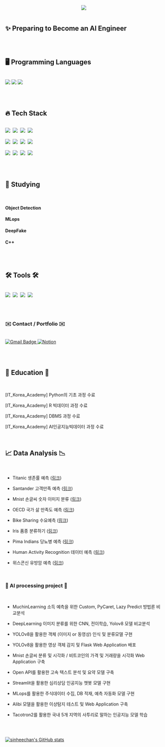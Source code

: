 <div align="center">
  <img src="https://github.com/sinheechan/sinheechan/assets/147711497/2b2ed3fc-bf74-472e-9401-8dc09be2b116" />
</div> 

<br/>

<h2> ✨  Preparing to Become an AI Engineer</h2>

<br/><br/>

<h2>🖥️  Programming Languages</h2>

<br/>

<div>
  <img src="https://img.shields.io/badge/python%20-%2314354C.svg?style=for-the-badge&logo=Python&logoColor=white"/>
  <img src="https://img.shields.io/badge/MySQL-F5C300?style=for-the-badge&logo=MySQL&logoColor=black"/>
  <img src="https://img.shields.io/badge/R-007AFF?style=for-the-badge&logo=R&logoColor=white"/>
</div>

<br /><br />

<h2>🔥  Tech Stack</h2>

<br/>

<div>
  <img src="https://img.shields.io/badge/pandas-150458.svg?style=for-the-badge&logo=pandas&logoColor=white" />&nbsp
  <img src="https://img.shields.io/badge/numpy-4d77cf.svg?style=for-the-badge&logo=numpy&logoColor=white" />&nbsp
  <img src="https://img.shields.io/badge/Matplotlib-11557c.svg?style=for-the-badge&logo=Matplotlib&logoColor=white" />&nbsp
  <img src="https://img.shields.io/badge/Seaborn-3670A0?style=for-the-badge&logo=Seaborn&logoColor=ffdd54" />&nbsp
</div>

<br/>

<div>
  <img src="https://img.shields.io/badge/scikitlearn-20232a.svg?style=for-the-badge&logo=scikitlearn&logoColor=61DAFB" />&nbsp
  <img src="https://img.shields.io/badge/tensorflow-E34F26.svg?style=for-the-badge&logo=tensorflow&logoColor=white" />&nbsp
  <img src="https://img.shields.io/badge/pytorch-FF4154.svg?style=for-the-badge&logo=pytorch&logoColor=white" />&nbsp
  <img src="https://img.shields.io/badge/keras-c14438.svg?style=for-the-badge&logo=keras&logoColor=white" />&nbsp
</div>

<br/>

<div>
  <img src="https://img.shields.io/badge/flask-20232a.svg?style=for-the-badge&logo=flask&logoColor=white" />&nbsp
  <img src="https://img.shields.io/badge/streamlit-c14438.svg?style=for-the-badge&logo=streamlit&logoColor=white" />&nbsp
  <img src="https://img.shields.io/badge/Ultralytics-007ACC.svg?style=for-the-badge&logo=Ultralytics&logoColor=white" />&nbsp
  <img src="https://img.shields.io/badge/MLops-1daabb.svg?style=for-the-badge&logo=MLops&logoColor=white" />&nbsp
</div>

<br /><br />

<h2>📙  Studying </h2>

<br />

<div>
<h4> Object Detection <h4>
<h4> MLops <h4>
<h4> DeepFake <h4>
<h4> C++ <h4>

<br /><br />

<h2>🛠 Tools 🛠</h2>

<br />

<div>
  <img src="https://img.shields.io/badge/github-20232a.svg?style=for-the-badge&logo=github&logoColor=white" />&nbsp
  <img src="https://img.shields.io/badge/VSCode-2C2C32.svg?style=for-the-badge&logo=visual-studio-code&logoColor=22ABF3" />&nbsp
  <img src="https://img.shields.io/badge/jupyter-2C2C32.svg?style=for-the-badge&logo=jupyter&logoColor=F37726" />&nbsp
  <img src="https://img.shields.io/badge/dbeaver-2C2C32.svg?style=for-the-badge&logo=dbeaver&logoColor=F37726" />&nbsp

</div>
  
<br /><br />

<h3>✉️  Contact / Portfolio  ✉️</h3>

<br/>

  <div>
  <a href="mailto:gmlcks0905@gmail.com" target="_blank">
  <img src="https://img.shields.io/badge/gmlcks0905%40gmail.com-c14438?style=for-the-badge&logo=Gmail&logoColor=white" alt="Gmail Badge">
</a> 
  <a href="https://noon-lynx-02e.notion.site/ae6a8cd765ef46669580fd863ef9b37c?pvs=4" target="_blank">
  <img src="https://img.shields.io/badge/Notion-d9d9d9.svg?style=for-the-badge&logo=Notion&logoColor=black" alt="Notion">
</a>

<br /><br />

<h2>🚩  Education   🚩</h2>

<br/>

  [IT_Korea_Academy] Python의 기초 과정 수료
  
  [IT_Korea_Academy] R 빅데이터 과정 수료 
  
  [IT_Korea_Academy] DBMS 과정 수료
  
  [IT_Korea_Academy] AI인공지능빅데이터 과정 수료

<br/>

<h2>📈  Data Analysis  📉</h2>

<br/>

- Titanic 생존률 예측  ([링크](https://noon-lynx-02e.notion.site/Dataset-Titinic-e32c936355504076a5eeed1e1441673f?pvs=4))  

- Santander 고객만족 예측  ([링크](https://noon-lynx-02e.notion.site/Dataset-Santander-0a3feaa03b1243c893ed79b5e096f66a?pvs=4))

- Mnist 손글씨 숫자 이미지 분류 ([링크](https://noon-lynx-02e.notion.site/Dataset-Mnist-7cc72ab9dae44a7d9fa60dd7a64cbc6e?pvs=4))

- OECD 국가 삶 만족도 예측 ([링크](https://noon-lynx-02e.notion.site/Dataset-OECD-f883f04b2513471b8318c4e8e40db5da?pvs=4))

- Bike Sharing 수요예측 ([링크](https://noon-lynx-02e.notion.site/Dataset-79058653e2e445efb01c147179d6a4b2?pvs=4))

- Iris 품종 분류하기 ([링크](https://noon-lynx-02e.notion.site/Dataset-iris-725b14504c6940fc842c1002a9c21be0?pvs=4))

- Pima Indians 당뇨병 예측 ([링크](https://noon-lynx-02e.notion.site/Dataset-e3e5ff45d56b43d2b574847544c1616e?pvs=4))

- Human Activity Recognition 데이터 예측 ([링크](https://noon-lynx-02e.notion.site/Dataset-3bf5cbd807c5430c9a7659abbc72ad8d?pvs=4))

- 위스콘신 유방암 예측 ([링크](https://noon-lynx-02e.notion.site/Dataset-94b34a6dac6a4a0891d9f158efd17906?pvs=4))
  
<br/>

<h3>🤖  AI processing project  🤖</h3>

<br/>

- MuchinLearning 소득 예측을 위한 Custom, PyCaret, Lazy Predict 방법론 비교분석
  
- DeepLearning 이미지 분류를 위한 CNN, 전이학습, Yolov8 모델 비교분석
  
- YOLOv8을 활용한 객체 (이미지 or 동영상) 인식 및 분류모델 구현
  
- YOLOv8을 활용한 영상 객체 감지 및 Flask Web Application 배포
  
- Mnist 손글씨 분류 및 시각화 / 비트코인의 가격 및 거래량을 시각화 Web Application 구축
  
- Open API를 활용한 고속 텍스트 분석 및 요약 모델 구축
  
- Streamlit을 활용한 심리상담 인공지능 챗봇 모델 구현
  
- MLops를 활용한 주식데이터 수집, DB 적재, 예측 자동화 모델 구현

- Alibi 모델을 활용한 이상탐지 테스트 및 Web Application 구축 

- Tacotron2를 활용한 국내 5개 지역의 사투리로 말하는 인공지능 모델 학습

<br /><br />

[![sinheechan's GitHub stats](https://github-readme-stats.vercel.app/api?username=sinheechan&theme=react&show_icons=true&hide=contribs,prs&cache_seconds=1800)](https://github.com/sinheechan)
